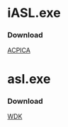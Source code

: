 # iASL.exe

### Download

[ACPICA](https://acpica.org "https://acpica.org")

# asl.exe

### Download

[WDK](https://acpica.orghttps://docs.microsoft.com/en-us/windows-hardware/drivers/download-the-wdk "https://docs.microsoft.com/en-us/windows-hardware/drivers/download-the-wdk")
